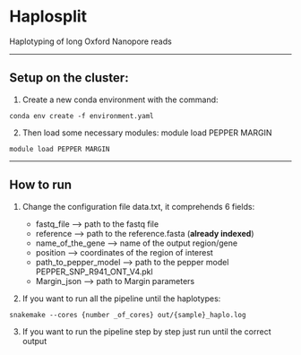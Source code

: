# Haplosplit
Haplotyping of long Oxford Nanopore reads

---
## Setup on the cluster:

1. Create a new conda environment with the command:  
```
conda env create -f environment.yaml
```
2. Then load some necessary modules:  module load PEPPER MARGIN
```
module load PEPPER MARGIN
```


---
## How to run

1. Change the configuration file data.txt, it comprehends 6  fields:
    - fastq_file --> path to the fastq file
    - reference --> path to the reference.fasta (**already indexed**)
    - name_of_the_gene --> name of the output region/gene
    - position --> coordinates of the region of interest
    - path_to_pepper_model --> path to the pepper model PEPPER_SNP_R941_ONT_V4.pkl
    - Margin_json --> path to Margin parameters

2. If you want to run all the pipeline until the haplotypes: 


```
snakemake --cores {number _of_cores} out/{sample}_haplo.log
```


3. If you want to run the pipeline step by step just run until the correct output
